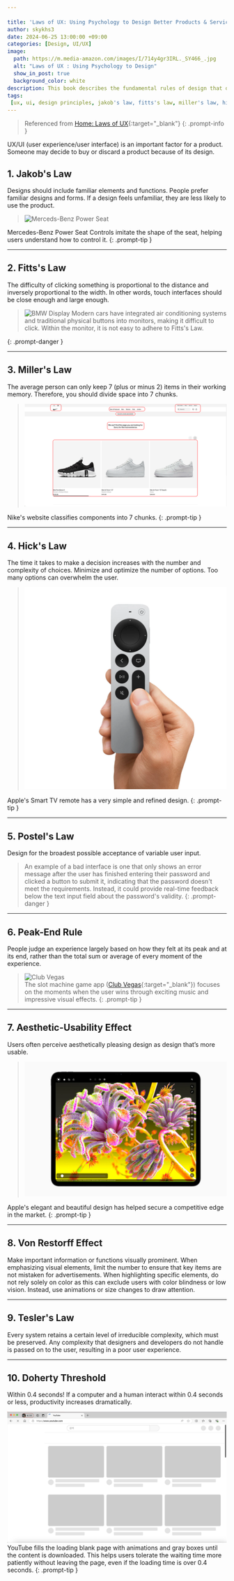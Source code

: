 ```yaml
---

title: 'Laws of UX: Using Psychology to Design Better Products & Services'
author: skykhs3
date: 2024-06-25 13:00:00 +09:00
categories: [Design, UI/UX]
image:
  path: https://m.media-amazon.com/images/I/714y4gr3IRL._SY466_.jpg
  alt: "Laws of UX : Using Psychology to Design"
  show_in_post: true
  background_color: white
description: This book describes the fundamental rules of design that designers generally know from experience. The book allows readers to learn about what constitutes efficient design and the business value of design.
tags:
 [ux, ui, design principles, jakob's law, fitts's law, miller's law, hick's law, postel's law, peak-end rule, aesthetic-usability effect, von restorff effect, tesler's law, doherty threshold, user experience, user interface, product design, usability, human-computer interaction, design psychology]
---
```

<div markdown="1">


>Referenced from [Home: Laws of UX](https://lawsofux.com/){:target="_blank"}
{: .prompt-info }

UX/UI (user experience/user interface) is an important factor for a product. Someone may decide to buy or discard a product because of its design. 

## 1. Jakob's Law
 Designs should include familiar elements and functions. People prefer familiar designs and forms. If a design feels unfamiliar, they are less likely to use the product.

><img src="https://i.ebayimg.com/images/g/k8EAAOSwccNdZVpA/s-l1200.jpg" alt="Merceds-Benz Power Seat"/>
Mercedes-Benz Power Seat Controls imitate the shape of the seat, helping users understand how to control it.
{: .prompt-tip }

---

## 2. Fitts's Law

The difficulty of clicking something is proportional to the distance and inversely proportional to the width. In other words, touch interfaces should be close enough and large enough.

> <img src="https://cdn.bimmertoday.de/wp-content/uploads/2021/03/BMW-iDrive-8-iX-Infotainment-Teaser-03-750x500.jpg" alt="BMW Display"/>
> Modern cars have integrated air conditioning systems and traditional physical buttons into monitors, making it difficult to click. Within the monitor, it is not easy to adhere to Fitts's Law.
{: .prompt-danger }

---

## 3. Miller's Law
The average person can only keep 7 (plus or minus 2) items in their working memory. Therefore, you should divide space into 7 chunks.

><img src="/assets/img/posts/2024-06-25-laws-of-ux/nike.webp" alt="Nike's webside"/>
Nike's website classifies components into 7 chunks.
{: .prompt-tip }

---

## 4. Hick's Law
The time it takes to make a decision increases with the number and complexity of choices. Minimize and optimize the number of options. Too many options can overwhelm the user.

><img src="/assets/img/posts/2024-06-25-laws-of-ux/apple.webp" alt="Apple's Smart TV remote"/>
Apple's Smart TV remote has a very simple and refined design. 
{: .prompt-tip }

---

## 5. Postel's Law
Design for the broadest possible acceptance of variable user input.

> An example of a bad interface is one that only shows an error message after the user has finished entering their password and clicked a button to submit it, indicating that the password doesn't meet the requirements. Instead, it could provide real-time feedback below the text input field about the password's validity.
{: .prompt-danger } 

---

## 6. Peak-End Rule
People judge an experience largely based on how they felt at its peak and at its end, rather than the total sum or average of every moment of the experience.

><img src="https://d1nxzqpcg2bym0.cloudfront.net/google_play/com.bagelcode.slots1/18b8aa68-a568-11ee-8bc2-6b575e331fa6/640" alt="Club Vegas"/><br/>
The slot machine game app ([Club Vegas](https://g.co/kgs/F8s8Yx3){:target="_blank"}) focuses on the moments when the user wins through exciting music and impressive visual effects.
{: .prompt-tip }

---

## 7. Aesthetic-Usability Effect
Users often perceive aesthetically pleasing design as design that’s more usable.
><img src="/assets/img/posts/2024-06-25-laws-of-ux/ipad.webp" alt="Apple iPad"/>
Apple's elegant and beautiful design has helped secure a competitive edge in the market.
{: .prompt-tip }

---

## 8. Von Restorff Effect
Make important information or functions visually prominent. When emphasizing visual elements, limit the number to ensure that key items are not mistaken for advertisements. When highlighting specific elements, do not rely solely on color as this can exclude users with color blindness or low vision. Instead, use animations or size changes to draw attention.

---

## 9. Tesler's Law
Every system retains a certain level of irreducible complexity, which must be preserved. Any complexity that designers and developers do not handle is passed on to the user, resulting in a poor user experience.

---

## 10. Doherty Threshold
Within 0.4 seconds! If a computer and a human interact within 0.4 seconds or less, productivity increases dramatically.

>
<img src="/assets/img/posts/2024-06-25-laws-of-ux/kakaotalk.webp" alt="YouTube"/>
YouTube fills the loading blank page with animations and gray boxes until the content is downloaded. This helps users tolerate the waiting time more patiently without leaving the page, even if the loading time is over 0.4 seconds.
{: .prompt-tip }

</div>